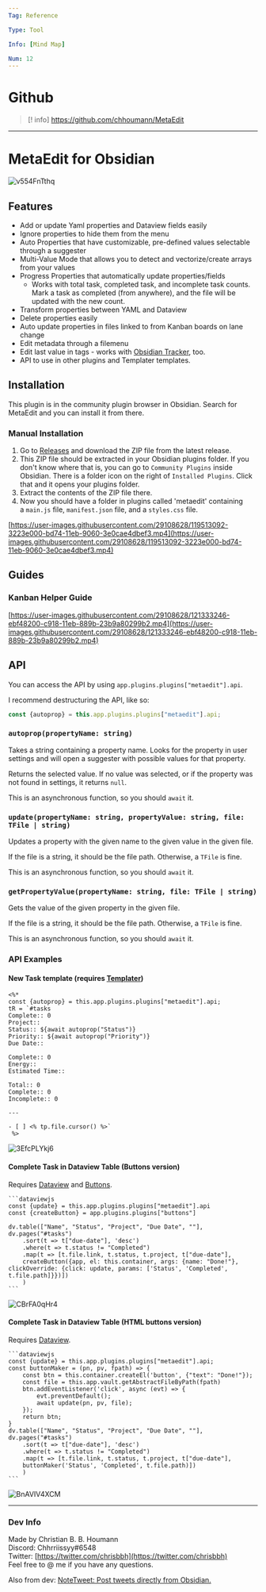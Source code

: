 ```yaml
---
Tag: Reference

Type: Tool

Info: [Mind Map]

Num: 12
---
```


# Github
>[! info] https://github.com/chhoumann/MetaEdit


---


# MetaEdit for Obsidian

![v554FnTthq](https://user-images.githubusercontent.com/29108628/118363633-9933de80-b595-11eb-9603-31a3be0e0ccc.gif)

## Features

-   Add or update Yaml properties and Dataview fields easily
-   Ignore properties to hide them from the menu
-   Auto Properties that have customizable, pre-defined values selectable through a suggester
-   Multi-Value Mode that allows you to detect and vectorize/create arrays from your values
-   Progress Properties that automatically update properties/fields
    -   Works with total task, completed task, and incomplete task counts. Mark a task as completed (from anywhere), and the file will be updated with the new count.
-   Transform properties between YAML and Dataview
-   Delete properties easily
-   Auto update properties in files linked to from Kanban boards on lane change
-   Edit metadata through a filemenu
-   Edit last value in tags - works with [Obsidian Tracker](https://github.com/pyrochlore/obsidian-tracker), too.
-   API to use in other plugins and Templater templates.

## Installation

This plugin is in the community plugin browser in Obsidian. Search for MetaEdit and you can install it from there.

### Manual Installation

1.  Go to [Releases](https://github.com/chhoumann/MetaEdit/releases) and download the ZIP file from the latest release.
2.  This ZIP file should be extracted in your Obsidian plugins folder. If you don't know where that is, you can go to `Community Plugins` inside Obsidian. There is a folder icon on the right of `Installed Plugins`. Click that and it opens your plugins folder.
3.  Extract the contents of the ZIP file there.
4.  Now you should have a folder in plugins called 'metaedit' containing a `main.js` file, `manifest.json` file, and a `styles.css` file.

[https://user-images.githubusercontent.com/29108628/119513092-3223e000-bd74-11eb-9060-3e0cae4dbef3.mp4](https://user-images.githubusercontent.com/29108628/119513092-3223e000-bd74-11eb-9060-3e0cae4dbef3.mp4)

## Guides

### Kanban Helper Guide

[https://user-images.githubusercontent.com/29108628/121333246-ebf48200-c918-11eb-889b-23b9a80299b2.mp4](https://user-images.githubusercontent.com/29108628/121333246-ebf48200-c918-11eb-889b-23b9a80299b2.mp4)

## API

You can access the API by using `app.plugins.plugins["metaedit"].api`.

I recommend destructuring the API, like so:

```js
const {autoprop} = this.app.plugins.plugins["metaedit"].api;
```

### `autoprop(propertyName: string)`

Takes a string containing a property name. Looks for the property in user settings and will open a suggester with possible values for that property.

Returns the selected value. If no value was selected, or if the property was not found in settings, it returns `null`.

This is an asynchronous function, so you should `await` it.

### `update(propertyName: string, propertyValue: string, file: TFile | string)`

Updates a property with the given name to the given value in the given file.

If the file is a string, it should be the file path. Otherwise, a `TFile` is fine.

This is an asynchronous function, so you should `await` it.

### `getPropertyValue(propertyName: string, file: TFile | string)`

Gets the value of the given property in the given file.

If the file is a string, it should be the file path. Otherwise, a `TFile` is fine.

This is an asynchronous function, so you should `await` it.

### API Examples

#### New Task template (requires [Templater](https://github.com/SilentVoid13/Templater))

```
<%*
const {autoprop} = this.app.plugins.plugins["metaedit"].api;
tR = `#tasks 
Complete:: 0
Project::
Status:: ${await autoprop("Status")}
Priority:: ${await autoprop("Priority")}
Due Date::

Complete:: 0
Energy::
Estimated Time::

Total:: 0
Complete:: 0
Incomplete:: 0

---

- [ ] <% tp.file.cursor() %>`
 %>
```

![3EfcPLYkj6](https://user-images.githubusercontent.com/29108628/119262986-85175f00-bbdd-11eb-8073-424fe9ec93c2.gif)

#### Complete Task in Dataview Table (Buttons version)

Requires [Dataview](https://github.com/blacksmithgu/obsidian-dataview) and [Buttons](https://github.com/shabegom/buttons/).

````
```dataviewjs
const {update} = this.app.plugins.plugins["metaedit"].api
const {createButton} = app.plugins.plugins["buttons"]

dv.table(["Name", "Status", "Project", "Due Date", ""], dv.pages("#tasks")
    .sort(t => t["due-date"], 'desc')
    .where(t => t.status != "Completed")
    .map(t => [t.file.link, t.status, t.project, t["due-date"], 
    createButton({app, el: this.container, args: {name: "Done!"}, clickOverride: {click: update, params: ['Status', 'Completed', t.file.path]}})])
    )
```
````

![CBrFA0qHr4](https://user-images.githubusercontent.com/29108628/119342641-ab003a80-bc95-11eb-8f0a-15a6ced6b36d.gif)

#### Complete Task in Dataview Table (HTML buttons version)

Requires [Dataview](https://github.com/blacksmithgu/obsidian-dataview).

````
```dataviewjs
const {update} = this.app.plugins.plugins["metaedit"].api;
const buttonMaker = (pn, pv, fpath) => {
    const btn = this.container.createEl('button', {"text": "Done!"});
    const file = this.app.vault.getAbstractFileByPath(fpath)
    btn.addEventListener('click', async (evt) => {
        evt.preventDefault();
        await update(pn, pv, file);
    });
    return btn;
}
dv.table(["Name", "Status", "Project", "Due Date", ""], dv.pages("#tasks")
    .sort(t => t["due-date"], 'desc')
    .where(t => t.status != "Completed")
    .map(t => [t.file.link, t.status, t.project, t["due-date"], 
    buttonMaker('Status', 'Completed', t.file.path)])
    )
```
````

![BnAVIV4XCM](https://user-images.githubusercontent.com/29108628/119342519-7d1af600-bc95-11eb-8ff8-09f19027131e.gif)

---

### Dev Info

Made by Christian B. B. Houmann  
Discord: Chhrriissyy#6548  
Twitter: [https://twitter.com/chrisbbh](https://twitter.com/chrisbbh)  
Feel free to @ me if you have any questions.

Also from dev: [NoteTweet: Post tweets directly from Obsidian.](https://github.com/chhoumann/notetweet_obsidian)











